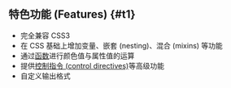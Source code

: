 ## 特色功能 \(Features\) {#t1}

* 完全兼容 CSS3
* 在 CSS 基础上增加变量、嵌套 \(nesting\)、混合 \(mixins\) 等功能
* 通过[函数](http://sass-lang.com/docs/yardoc/Sass/Script/Functions.html)进行颜色值与属性值的运算
* 提供[控制指令 \(control directives\)](https://www.sass.hk/docs/#t8)等高级功能
* 自定义输出格式



